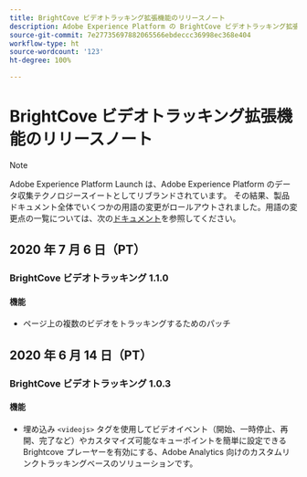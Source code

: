 ```yaml
---
title: BrightCove ビデオトラッキング拡張機能のリリースノート
description: Adobe Experience Platform の BrightCove ビデオトラッキング拡張機能に関する最新のリリースノートです。
source-git-commit: 7e27735697882065566ebdeccc36998ec368e404
workflow-type: ht
source-wordcount: '123'
ht-degree: 100%

---
```


# BrightCove ビデオトラッキング拡張機能のリリースノート

>[!NOTE]
>
>Adobe Experience Platform Launch は、Adobe Experience Platform のデータ収集テクノロジースイートとしてリブランドされています。 その結果、製品ドキュメント全体でいくつかの用語の変更がロールアウトされました。用語の変更点の一覧については、次の[ドキュメント](../../../term-updates.md)を参照してください。

## 2020 年 7 月 6 日（PT）

### BrightCove ビデオトラッキング 1.1.0

#### 機能

* ページ上の複数のビデオをトラッキングするためのパッチ

## 2020 年 6 月 14 日（PT）

### BrightCove ビデオトラッキング 1.0.3

#### 機能

* 埋め込み `<videojs>` タグを使用してビデオイベント（開始、一時停止、再開、完了など）やカスタマイズ可能なキューポイントを簡単に設定できる Brightcove プレーヤーを有効にする、Adobe Analytics 向けのカスタムリンクトラッキングベースのソリューションです。
